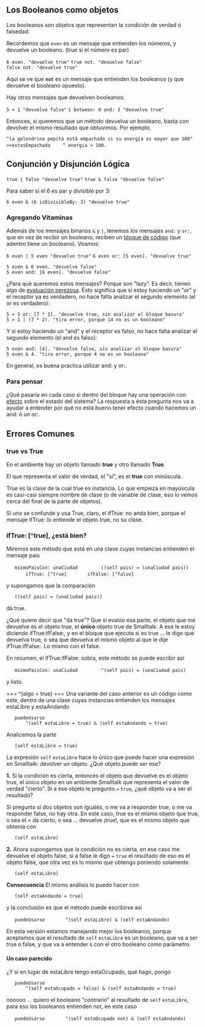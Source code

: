 Los Booleanos como objetos
--------------------------

Los booleanos son objetos que representan la condición de verdad ó falsedad.

Recordemos que `even` es un mensaje que entienden los números, y devuelve un booleano. (true si el número es par)

`6 even. "devuelve true"`
`true not. "devuelve false"`
`false not. "devuelve true"`

Aquí se ve que **`not`** es un mensaje que entienden los booleanos (y que devuelve el booleano opuesto).

Hay otros mensajes que devuelven booleanos:

`5 < 1 "devuelve false"`
`1 between: 0 and: 3 "devuelve true"`

Entonces, si queremos que un método devuelva un booleano, basta con devolver el mismo resultado que obtuvimos. Por ejemplo,

`"la golondrina pepita está empachada si su energía es mayor que 100"`
`>>estasEmpachada`
`    ^ energia > 100.`

Conjunción y Disjunción Lógica
------------------------------

`true | false "devuelve true"`
`true & false "devuelve false"`

Para saber si el 6 es par y divisible por 3:

`6 even & (6 isDivisibleBy: 3) "devuelve true"`

### Agregando Vitaminas

Además de los mensajes binarios `&` y `|`, tenemos los mensajes `and:` y `or:`, que en vez de recibir un booleano, reciben un [bloque de código](bloques.md) (que adentro tiene un booleano). Veamos:

`6 even | 5 even "devuelve true"`
`6 even or: [5 even]. "devuelve true"`

`5 even & 6 even. "devuelve false"`
`5 even and: [6 even]. "devuelve false"`

¿Para qué queremos estos mensajes? Porque son "lazy". Es decir, tienen algo de [evaluación perezosa](estrategias-de-evaluacion-visi-c3-b3n-operativa.md). Ésto significa que si estoy haciendo un "or" y el receptor ya es verdadero, no hace falta analizar el segundo elemento (el or es verdadero):

`5 > 1 or: [7 * 2]. "devuelve true, sin analizar el bloque basura"`
`5 > 1 | (7 * 2). "tira error, porque 14 no es un booleano"`

Y si estoy haciendo un "and" y el receptor es falso, no hace falta analizar el segundo elemento (el and es falso):

`5 even and: [4]. "devuelve false, sin analizar el bloque basura"`
`5 even & 4. "tira error, porque 4 no es un booleano"`

En general, es buena práctica utilizar and: y or:.

### Para pensar

¿Qué pasaría en cada caso si dentro del bloque hay una operación con [efecto](transparencia-referencial--efecto-de-lado-y-asignaci-c3-b3n-destructiva.md) sobre el estado del sistema? La respuesta a ésta pregunta nos va a ayudar a entender por qué no está bueno tener efecto cuando hacemos un and: ó un or:.

Errores Comunes
---------------

### true vs True

En el ambiente hay un objeto llamado **true** y otro llamado **True**.

El que representa el valor de verdad, el "sí", es el **true** con minúscula.

True es la clase de la cual true es instancia. Lo que empieza en mayúscula es casi-casi siempre nombre de clase (o de variable de clase, eso lo vemos cerca del final de la parte de objetos).

Si uno se confunde y usa True, claro, el ifTrue: no anda bien, porque el mensaje ifTrue: lo entiende el objeto true, no su clase.

### ifTrue: \[^true\], ¿está bien?

Miremos este método que está en una clase cuyas instancias entienden el mensaje pais

`   mismoPaisCon: unaCiudad `
`       ((self pais) = (unaCiudad pais))`
`       ifTrue: [^true]`
`       ifFalse: [^false]`

y supongamos que la comparación

`   ((self pais) = (unaCiudad pais))`

da true.

¿Qué quiere decir que "da true"? Que si evalúo esa parte, el objeto que me devuelve es el objeto true, el **único** objeto true de Smalltalk. A ese le estoy diciendo ifTrue:ifFalse:, y en el bloque que ejecuta si es true ... le digo que devuelva true, o sea que devuelva el mismo objeto al que le dije ifTrue:ifFalse:. Lo mismo con el false.

En resumen, el ifTrue:ifFalse: sobra, este método se puede escribir así

`   mismoPaisCon: unaCiudad `
`       ^(self pais) = (unaCiudad pais)`

y listo.

=== ^(algo = true) === Una variante del caso anterior es un código como este, dentro de una clase cuyas instancias entienden los mensajes estaLibre y estaAndando

`   puedeUsarse`
`       ^(self estaLibre = true) & (self estaAndando = true)`

Analicemos la parte

`   (self estaLibre = true)`

La expresión `self` `estaLibre` hace lo único que puede hacer una expresión en Smalltalk: devolver un objeto. ¿Qué objeto puede ser ese?

**1.**
Si la condición es cierta, entonces el objeto que devuelve es el objeto true, el único objeto en un ambiente Smalltalk que representa el valor de verdad "cierto". Si a ese objeto le pregunto `=` `true`, ¿qué objeto va a ser el resultado?

Si pregunto si dos objetos son iguales, o me va a responder true, o me va responder false, no hay otra. En este caso, true es el mismo objeto que true, o sea el = da cierto, o sea ... devuelve ¡true!, que es el mismo objeto que obtenía con

`   (self estaLibre)`

**2.**
Ahora supongamos que la condición no es cierta, en ese caso me devuelve el objeto false, si a false le digo `=` `true` el resultado de eso es el objeto false, que otra vez es lo mismo que obtengo poniendo solamente

`   (self estaLibre)`

**Consecuencia**
El mismo análisis lo puedo hacer con

`   (self estaAndando = true)`

y la conclusión es que el método puede escribirse así

`   puedeUsarse`
`       ^(self estaLibre) & (self estaAndando)`

En esta versión estamos manejando mejor los booleanos, porque aceptamos que el resultado de `self` `estaLibre` es un booleano, que va a ser true o false, y que va a entender `&` con el otro booleano como parámetro.

#### Un caso parecido

¿Y si en lugar de estaLibre tengo estaOcupado, qué hago, pongo

`   puedeUsarse`
`       ^(self estaOcupado = false) & (self estaAndando = true)`

nooooo ... quiero el booleano "contrario" al resultado de `self` `estaLibre`, para eso los booleanos entienden not, en este caso

`   puedeUsarse`
`       ^(self estaOcupado not) & (self estaAndando)`
